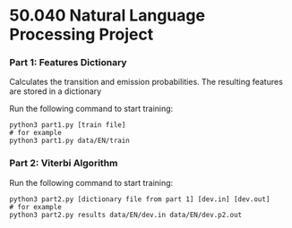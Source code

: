 # 50.040 Natural Language Processing Project

### Part 1: Features Dictionary
Calculates the transition and emission probabilities. The resulting features are stored in a dictionary

Run the following command to start training:
```
python3 part1.py [train file]
# for example
python3 part1.py data/EN/train
```

### Part 2: Viterbi Algorithm 

Run the following command to start training:
```
python3 part2.py [dictionary file from part 1] [dev.in] [dev.out]
# for example
python3 part2.py results data/EN/dev.in data/EN/dev.p2.out
```
